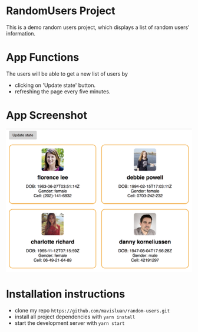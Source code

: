 # RandomUsers Project

This is a demo random users project, which displays a list of random users' information. 


# App Functions

The users will be able to get a new list of users by

- clicking on 'Update state' button.
- refreshing the page every five minutes.


# App Screenshot

![](src/screenshot.png)


# Installation instructions
- clone my repo `https://github.com/mavisluan/random-users.git`
- install all project dependencies with `yarn install`
- start the development server with `yarn start`

